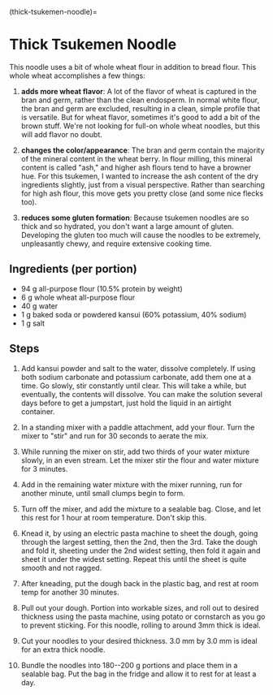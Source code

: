 (thick-tsukemen-noodle)=
# Thick Tsukemen Noodle 

This noodle uses a bit of whole wheat flour in addition to bread flour. This whole wheat accomplishes a few things:

1. **adds more wheat flavor**: A lot of the flavor of wheat is captured in the bran
   and germ, rather than the clean endosperm. In normal white flour, the bran
   and germ are excluded, resulting in a clean, simple profile that is
   versatile. But for wheat flavor, sometimes it's good to add a bit of the
   brown stuff. We're not looking for full-on whole wheat noodles, but this will
   add flavor no doubt.

2. **changes the color/appearance**: The bran and germ contain the majority of the
   mineral content in the wheat berry. In flour milling, this mineral content is
   called "ash," and higher ash flours tend to have a browner hue. For this
   tsukemen, I wanted to increase the ash content of the dry ingredients
   slightly, just from a visual perspective. Rather than searching for high ash
   flour, this move gets you pretty close (and some nice flecks too).

3. **reduces some gluten formation**: Because tsukemen noodles are so thick and so
   hydrated, you don't want a large amount of gluten. Developing the gluten too
   much will cause the noodles to be extremely, unpleasantly chewy, and require
   extensive cooking time.

## Ingredients (per portion)
 
* 94 g all-purpose flour (10.5% protein by weight)
* 6 g whole wheat all-purpose flour
* 40 g water
* 1 g baked soda or powdered kansui (60% potassium, 40% sodium)
* 1 g salt

## Steps
 
1. Add kansui powder and salt to the water, dissolve completely. If using both
   sodium carbonate and potassium carbonate, add them one at a time. Go slowly,
   stir constantly until clear. This will take a while, but eventually, the
   contents will dissolve. You can make the solution several days before to get
   a jumpstart, just hold the liquid in an airtight container.

2. In a standing mixer with a paddle attachment, add your flour. Turn the mixer
   to "stir" and run for 30 seconds to aerate the mix. 

3. While running the mixer on stir, add two thirds of your water mixture slowly,
   in an even stream. Let the mixer stir the flour and water mixture for 3
   minutes.

4. Add in the remaining water mixture with the mixer running, run for another
   minute, until small clumps begin to form.

5. Turn off the mixer, and add the mixture to a sealable bag. Close, and let
   this rest for 1 hour at room temperature. Don't skip this.

6. Knead it, by using an electric pasta machine to sheet the dough, going
   through the largest setting, then the 2nd, then the 3rd. Take the dough and
   fold it, sheeting under the 2nd widest setting, then fold it again and sheet
   it under the widest setting. Repeat this until the sheet is quite smooth and
   not ragged. 

7. After kneading, put the dough back in the plastic bag, and rest at room temp
   for another 30 minutes.

8. Pull out your dough. Portion into workable sizes, and roll out to desired
   thickness using the pasta machine, using potato or cornstarch as you go to
   prevent sticking. For this noodle, rolling to around 3mm thick is ideal. 

9. Cut your noodles to your desired thickness. 3.0 mm by 3.0 mm is ideal for an
   extra thick noodle. 

10. Bundle the noodles into 180--200 g portions and place them in a sealable bag.
    Put the bag in the fridge and allow it to rest for at least a day. 


